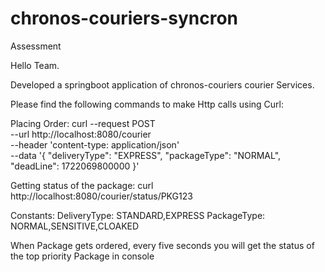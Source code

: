 # chronos-couriers-syncron
Assessment

Hello Team.

Developed a springboot application of chronos-couriers courier Services.

Please find the following commands to make Http calls using Curl:

Placing Order:
curl --request POST \
  --url http://localhost:8080/courier \
  --header 'content-type: application/json' \
  --data '{
  "deliveryType": "EXPRESS",
  "packageType": "NORMAL",
  "deadLine": 1722069800000
}'

Getting status of the package:
 curl http://localhost:8080/courier/status/PKG123

Constants:
DeliveryType: STANDARD,EXPRESS
PackageType: NORMAL,SENSITIVE,CLOAKED

When Package gets ordered, every five seconds you will get the status of the top priority Package in console
